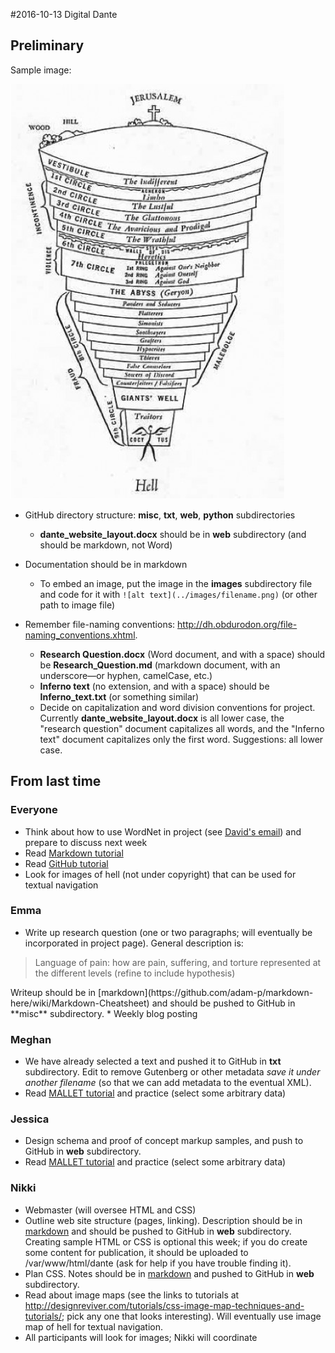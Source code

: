#2016-10-13 Digital Dante

## Preliminary

Sample image:

![Image of hell](../images/hell.png)

* GitHub directory structure: **misc**, **txt**, **web**, **python** subdirectories
	* **dante\_website\_layout.docx** should be in **web** subdirectory (and should be markdown, not Word)
* Documentation should be in markdown
	* To embed an image, put the image in the **images** subdirectory file and code for it with `![alt text](../images/filename.png)` (or other path to image file)
* Remember file-naming conventions: <http://dh.obdurodon.org/file-naming_conventions.xhtml>.

	* **Research Question.docx** (Word document, and with a space) should be **Research_Question.md** (markdown document, with an underscore—or hyphen, camelCase, etc.)
	* **Inferno text** (no extension, and with a space) should be **Inferno_text.txt** (or something similar)
	* Decide on capitalization and word division conventions for project. Currently **dante_website_layout.docx** is all lower case, the "research question" document capitalizes all words, and the "Inferno text" document capitalizes only the first word. Suggestions: all lower case.


## From last time

### Everyone

* Think about how to use WordNet in project (see [David's email](http://dh.obdurodon.org/drupal/comment/4131#comment-4131)) and prepare to discuss next week
* Read [Markdown tutorial](https://github.com/adam-p/markdown-here/wiki/Markdown-Cheatsheet)
* Read [GitHub tutorial](http://dh.obdurodon.org/github.xhtml)
* Look for images of hell (not under copyright) that can be used for textual navigation

### Emma

* Write up research question (one or two paragraphs; will eventually be incorporated in project page). General description is: 
<blockquote>Language of pain: how are pain, suffering, and torture represented at the different levels (refine to include hypothesis)</blockquote>
Writeup should be in [markdown](https://github.com/adam-p/markdown-here/wiki/Markdown-Cheatsheet) and should be pushed to GitHub in **misc** subdirectory.
* Weekly blog posting

### Meghan

* We have already selected a text and pushed it to GitHub in **txt** subdirectory. Edit to remove Gutenberg or other metadata *save it under another filename* (so that we can add metadata to the eventual XML).
* Read [MALLET tutorial](http://programminghistorian.org/lessons/topic-modeling-and-mallet) and practice (select some arbitrary data)

### Jessica

* Design schema and proof of concept markup samples, and push to GitHub in **web** subdirectory.
* Read [MALLET tutorial](http://programminghistorian.org/lessons/topic-modeling-and-mallet) and practice (select some arbitrary data)


### Nikki

* Webmaster (will oversee HTML and CSS)
* Outline web site structure (pages, linking). Description should be in [markdown](https://github.com/adam-p/markdown-here/wiki/Markdown-Cheatsheet) and should be pushed to GitHub in **web** subdirectory. Creating sample HTML or CSS is optional this week; if you do create some content for publication, it should be uploaded to /var/www/html/dante (ask for help if you have trouble finding it). 
* Plan CSS. Notes should be in [markdown](https://github.com/adam-p/markdown-here/wiki/Markdown-Cheatsheet) and pushed to GitHub in **web** subdirectory.
* Read about image maps (see the links to tutorials at <http://designreviver.com/tutorials/css-image-map-techniques-and-tutorials/>; pick any one that looks interesting). Will eventually use image map of hell for textual navigation.
* All participants will look for images; Nikki will coordinate


